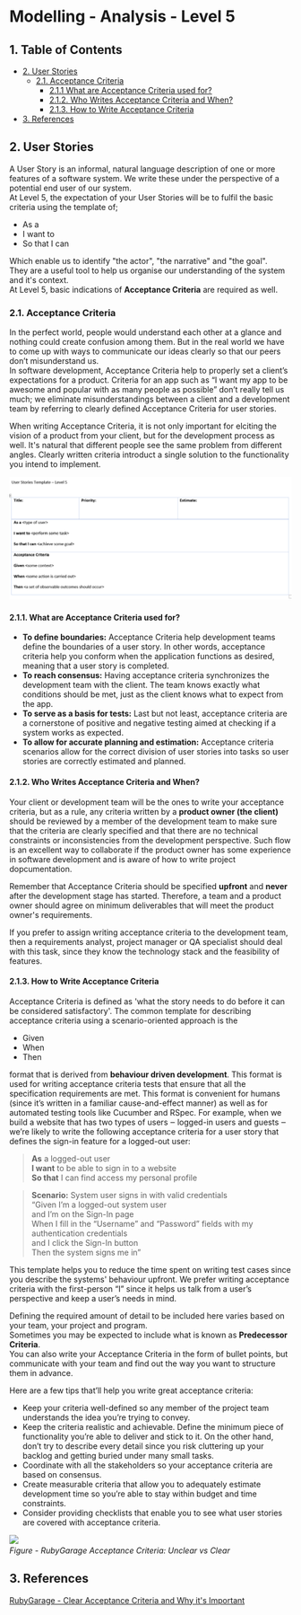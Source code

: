 # Modelling - Analysis - Level 5

## 1. Table of Contents
- [2. User Stories](#2-user-stories)
  - [2.1. Acceptance Criteria](#21-acceptance-criteria)
      - [2.1.1 What are Acceptance Criteria used for?](#211-what-are-acceptance-criteria-used-for)
      - [2.1.2. Who Writes Acceptance Criteria and When?](#212-who-writes-acceptance-criteria-and-when)
      - [2.1.3. How to Write Acceptance Criteria](#213-how-to-write-acceptance-criteria)
- [3. References](#3-references)


## 2. User Stories

A User Story is an informal, natural language description of one or more features of a software system. We write these under the perspective of a potential end user of our system.  
At Level 5, the expectation of your User Stories will be to fulfil the basic criteria using the template of;

* As a
* I want to
* So that I can

Which enable us to identify "the actor", "the narrative" and "the goal".  
They are a useful tool to help us organise our understanding of the system and it's context.  
At Level 5, basic indications of **Acceptance Criteria** are required as well.

### 2.1. Acceptance Criteria

In the perfect world, people would understand each other at a glance and nothing could create confusion among them. But in the real world we have to come up with ways to communicate our ideas clearly so that our peers don’t misunderstand us.  
In software development, Acceptance Criteria help to properly set a client’s expectations for a product. Criteria for an app such as “I want my app to be awesome and popular with as many people as possible” don’t really tell us much; we eliminate misunderstandings between a client and a development team by referring to clearly defined Acceptance Criteria for user stories.  

When writing Acceptance Criteria, it is not only important for elciting the vision of a product from your client, but for the development process as well. It's natural that different people see the same problem from different angles. Clearly written criteria introduct a single solution to the functionality you intend to implement.  

![](Level_5_UserStoryTemplate.PNG)

#### 2.1.1. What are Acceptance Criteria used for?

* **To define boundaries:** Acceptance Criteria help development teams define the boundaries of a user story. In other words, acceptance criteria help you conform when the application functions as desired, meaning that a user story is completed.
* **To reach consensus:** Having acceptance criteria synchronizes the development team with the client. The team knows exactly what conditions should be met, just as the client knows what to expect from the app.
* **To serve as a basis for tests:** Last but not least, acceptance criteria are a cornerstone of positive and negative testing aimed at checking if a system works as expected.
* **To allow for accurate planning and estimation:** Acceptance criteria scenarios allow for the correct division of user stories into tasks so user stories are correctly estimated and planned. 

#### 2.1.2. Who Writes Acceptance Criteria and When?

Your client or development team will be the ones to write your acceptance criteria, but as a rule, any criteria written by a **product owner (the client)** should be reviewed by a member of the development team to make sure that the criteria are clearly specified and that there are no technical constraints or inconsistencies from the development perspective. Such flow is an excellent way to collaborate if the product owner has some experience in software development and is aware of how to write project dopcumentation.  

Remember that Acceptance Criteria should be specified **upfront** and **never** after the development stage has started. Therefore, a team and a product owner should agree on minimum deliverables that will meet the product owner's requirements.  

If you prefer to assign writing acceptance criteria to the development team, then a requirements analyst, project manager or QA specialist should deal with this task, since they know the technology stack and the feasibility of features.

#### 2.1.3. How to Write Acceptance Criteria

Acceptance Criteria is defined as 'what the story needs to do before it can be considered satisfactory'.
The common template for describing acceptance criteria using a scenario-oriented approach is the

* Given
* When
* Then  

format that is derived from **behaviour driven development**. This format is used for writing acceptance criteria tests that ensure that all the specification requirements are met. This format is convenient for humans (since it’s written in a familiar cause-and-effect manner) as well as for automated testing tools like Cucumber and RSpec. For example, when we build a website that has two types of users ‒ logged-in users and guests ‒ we’re likely to write the following acceptance criteria for a user story that defines the sign-in feature for a logged-out user:  

> **As** a logged-out user  
> **I want** to be able to sign in to a website  
> **So that** I can find access my personal profile  
  
> **Scenario:** System user signs in with valid credentials  
> “Given I’m a logged-out system user  
> and I’m on the Sign-In page  
> When I fill in the “Username” and “Password” fields with my authentication credentials  
> and I click the Sign-In button  
> Then the system signs me in”  

This template helps you to reduce the time spent on writing test cases since you describe the systems' behaviour upfront. We prefer writing acceptance criteria with the first-person “I” since it helps us talk from a user’s perspective and keep a user’s needs in mind.  

Defining the required amount of detail to be included here varies based on your team, your project and program.  
Sometimes you may be expected to include what is known as **Predecessor Criteria**.  
You can also write your Acceptance Criteria in the form of bullet points, but communicate with your team and find out the way you want to structure them in advance.  

Here are a few tips that’ll help you write great acceptance criteria:

* Keep your criteria well-defined so any member of the project team understands the idea you’re trying to convey.
* Keep the criteria realistic and achievable. Define the minimum piece of functionality you’re able to deliver and stick to it. On the other hand, don’t try to describe every detail since you risk cluttering up your backlog and getting buried under many small tasks.
* Coordinate with all the stakeholders so your acceptance criteria are based on consensus.
* Create measurable criteria that allow you to adequately estimate development time so you’re able to stay within budget and time constraints.
* Consider providing checklists that enable you to see what user stories are covered with acceptance criteria.  
  
![](https://rubygarage.s3.amazonaws.com/uploads/article_image/file/608/acceptance-criteria.jpg)  
*Figure - RubyGarage Acceptance Criteria: Unclear vs Clear*

## 3. References
[RubyGarage - Clear Acceptance Criteria and Why it's Important](https://rubygarage.org/blog/clear-acceptance-criteria-and-why-its-important)
